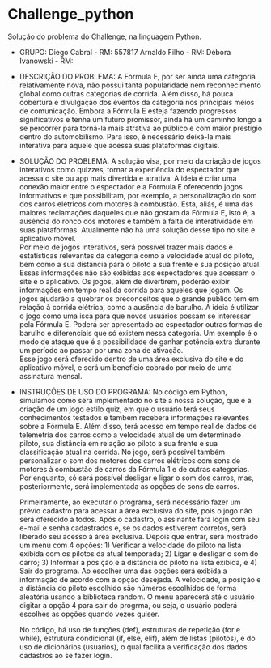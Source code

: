 # Challenge_python
Solução do problema do Challenge, na linguagem Python.

- GRUPO: 
    Diego Cabral - RM: 557817
    Arnaldo Filho - RM: 
    Débora Ivanowski - RM: 

- DESCRIÇÃO DO PROBLEMA:
    A Fórmula E, por ser ainda uma categoria relativamente nova, não possui tanta popularidade nem reconhecimento global como outras categorias de corrida. Além disso, há pouca cobertura e divulgação dos eventos da categoria nos principais meios de comunicação. Embora a Fórmula E esteja fazendo progressos significativos e tenha um futuro promissor, ainda há um caminho longo a se percorrer para torná-la mais atrativa ao público e com maior prestígio dentro do automobilismo. Para isso, é necessário deixá-la mais interativa para aquele que acessa suas plataformas digitais.

- SOLUÇÃO DO PROBLEMA:
    A solução visa, por meio da criação de jogos interativos como quizzes, tornar a experiência do espectador que acessa o site ou app mais divertida e atrativa. A ideia é criar uma conexão maior entre o espectador e a Fórmula E oferecendo jogos informativos e que possibilitam, por exemplo, a personalização do som dos carros elétricos com motores à combustão. Esta, aliás, é uma das maiores reclamações daqueles que não gostam da Fórmula E, isto é, a ausência do ronco dos motores e também a falta de interatividade em suas plataformas. Atualmente não há uma solução desse tipo no site e aplicativo móvel.  
    Por meio de jogos interativos, será possível trazer mais dados e estatísticas relevantes da categoria como a velocidade atual do piloto, bem como a sua distância para o piloto a sua frente e sua posição atual. Essas informações não são exibidas aos espectadores que acessam o site e o aplicativo. Os jogos, além de divertirem, poderão exibir informações em tempo real da corrida para aqueles que jogam. 
    Os jogos ajudarão a quebrar os preconceitos que o grande público tem em relação à corrida elétrica, como a ausência de barulho. A ideia é utilizar o jogo como uma isca para que novos usuários possam se interessar pela Fórmula E. Poderá ser apresentado ao espectador outras formas de barulho e diferenciais que só existem nessa categoria. Um exemplo é o modo de ataque que é a possibilidade de ganhar potência extra durante um período ao passar por uma zona de ativação.  
    Esse jogo será oferecido dentro de uma área exclusiva do site e do aplicativo móvel, e será um benefício cobrado por meio de uma assinatura mensal. 

- INSTRUÇÕES DE USO DO PROGRAMA:
    No código em Python, simulamos como será implementado no site a nossa solução, que é a criação de um jogo estilo quiz, em que o usuário terá seus conhecimentos testados e também receberá informações relevantes sobre a Fórmula E. Além disso, terá acesso em tempo real de dados de telemetria dos carros como a velocidade atual de um determinado piloto, sua distância em relação ao piloto a sua frente e sua classificação atual na corrida. No jogo, será possível também personalizar o som dos motores dos carros elétricos com sons de motores à combustão de carros da Fórmula 1 e de outras categorias. Por enquanto, só será possível desligar e ligar o som dos carros, mas, posteriormente, será implementada as opções de sons de carros. 

    Primeiramente, ao executar o programa, será necessário fazer um prévio cadastro para acessar a área exclusiva do site, pois o jogo não será oferecido a todos. Após o cadastro, o assinante fará login com seu e-mail e senha cadastrados e, se os dados estiverem corretos, será liberado seu acesso à área exclusiva. Depois que entrar, será mostrado um menu com 4 opções: 1) Verificar a velocidade do piloto na lista exibida com os pilotos da atual temporada; 2) Ligar e desligar o som do carro; 3) Informar a posição e a distância do piloto na lista exibida, e 4) Sair do programa. Ao escolher uma das opções será exibida a informação de acordo com a opção desejada. A velocidade, a posição e a distância do piloto escolhido são números escolhidos de forma aleatória usando a biblioteca random. O menu aparecerá até o usuário digitar a opção 4 para sair do progrma, ou seja, o usuário poderá escolhes as opções quando vezes quiser. 

    No código, há uso de funções (def), estruturas de repetição (for e while), estrutura condicional (if, else, elif), além de listas (pilotos), e do uso de dicionários (usuarios), o qual facilita a verificação dos dados cadastros ao se fazer login. 




